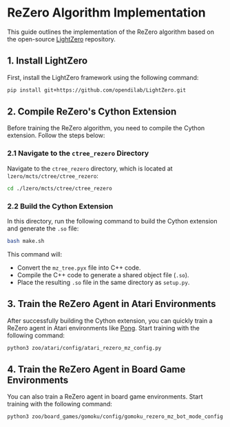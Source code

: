 
# ReZero Algorithm Implementation

This guide outlines the implementation of the ReZero algorithm based on the open-source [LightZero](https://github.com/opendilab/LightZero) repository.

## 1. Install LightZero

First, install the LightZero framework using the following command:

```bash
pip install git+https://github.com/opendilab/LightZero.git
```

## 2. Compile ReZero's Cython Extension

Before training the ReZero algorithm, you need to compile the Cython extension. Follow the steps below:

### 2.1 Navigate to the `ctree_rezero` Directory

Navigate to the `ctree_rezero` directory, which is located at `lzero/mcts/ctree/ctree_rezero`:

```bash
cd ./lzero/mcts/ctree/ctree_rezero
```

### 2.2 Build the Cython Extension

In this directory, run the following command to build the Cython extension and generate the `.so` file:

```bash
bash make.sh
```

This command will:

- Convert the `mz_tree.pyx` file into C++ code.
- Compile the C++ code to generate a shared object file (`.so`).
- Place the resulting `.so` file in the same directory as `setup.py`.

## 3. Train the ReZero Agent in Atari Environments

After successfully building the Cython extension, you can quickly train a ReZero agent in Atari environments like [Pong](https://gymnasium.farama.org/environments/atari/pong/). Start training with the following command:

```bash
python3 zoo/atari/config/atari_rezero_mz_config.py
```

## 4. Train the ReZero Agent in Board Game Environments

You can also train a ReZero agent in board game environments. Start training with the following command:

```bash
python3 zoo/board_games/gomoku/config/gomoku_rezero_mz_bot_mode_config.py
```


